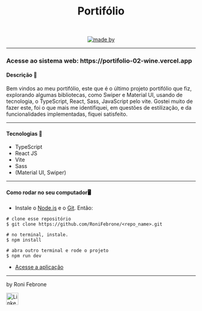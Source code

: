 <div align="center">
	<h1>Portifólio</h1>
	<br>
	<p align="center">
		<a href="https://www.linkedin.com/in/roni-febrone-97b007275/">
		  <img alt="made by" src="https://img.shields.io/badge/made%20by-Roni%20Febrone-blue">
		</a>
	</p>
</div>

<hr>

<h3> Acesse ao sistema web: https://portifolio-02-wine.vercel.app </h3> 

 

<h4>Descrição 📄</h4>

Bem vindos ao meu portifólio, este que é o último projeto portifólio que fiz, explorando algumas bibliotecas, como Swiper e Material UI, usando de tecnologia, o TypeScript, React, Sass, JavaScript pelo vite.
Gostei muito de fazer este, foi o que mais me identifiquei, em questões de estilização, e da funcionalidades implementadas, fiquei satisfeito.

<hr>

<h4>Tecnologias 🚀</h4>

- TypeScript
- React JS
- Vite
- Sass
- (Material UI, Swiper)

<hr>

<h4>Como rodar no seu computador🖥️</h4>

- Instale o [Node.js](https://nodejs.org/en/download/) e o [Git](https://git-scm.com/book/en/v2/Getting-Started-Installing-Git). Então:

```
# clone esse repositório
$ git clone https://github.com/RoniFebrone/<repo_name>.git

# no terminal, instale.
$ npm install

# abra outro terminal e rode o projeto
$ npm run dev
```
- [Acesse a aplicação](http://localhost:5173)

<hr>

by Roni Febrone<br>
<div>
	<a href="https://www.linkedin.com/in/roni-febrone-97b007275/"> 
		<img width="32px" src="https://media.licdn.com/dms/image/D4E03AQH9ZVlkc3Ts1A/profile-displayphoto-shrink_800_800/0/1683079137146?e=1713398400&v=beta&t=HofEme0JOWWTK4hE3TJiEwOXiaEUWKhdtnGskv7170s" alt="LinkedIn">
	</a>
</div>
